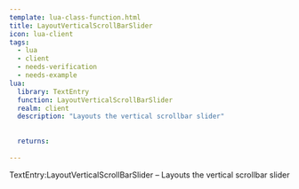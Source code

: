 ```yaml
---
template: lua-class-function.html
title: LayoutVerticalScrollBarSlider
icon: lua-client
tags:
  - lua
  - client
  - needs-verification
  - needs-example
lua:
  library: TextEntry
  function: LayoutVerticalScrollBarSlider
  realm: client
  description: "Layouts the vertical scrollbar slider"
  
  
  returns:
    
---
```


<div class="lua__search__keywords">
TextEntry:LayoutVerticalScrollBarSlider &#x2013; Layouts the vertical scrollbar slider
</div>
